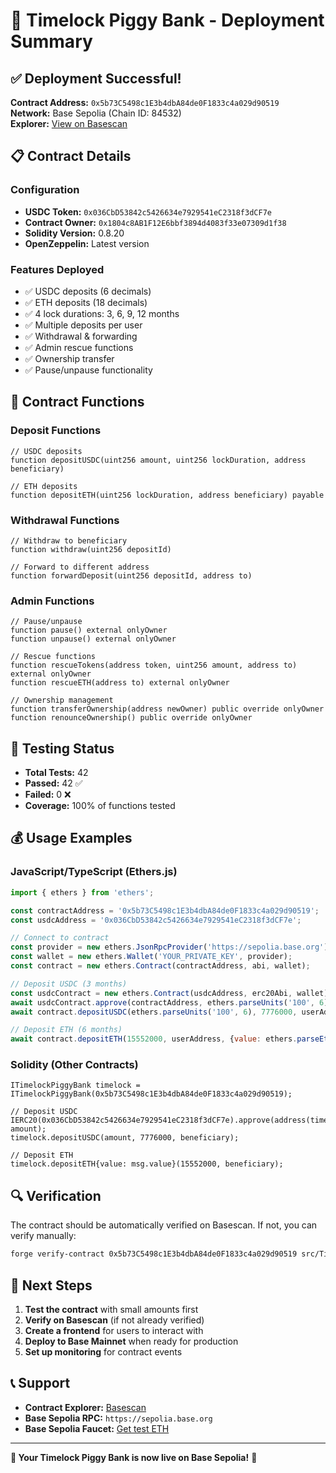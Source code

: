# 🎉 Timelock Piggy Bank - Deployment Summary

## ✅ **Deployment Successful!**

**Contract Address:** `0x5b73C5498c1E3b4dbA84de0F1833c4a029d90519`  
**Network:** Base Sepolia (Chain ID: 84532)  
**Explorer:** [View on Basescan](https://sepolia.basescan.org/address/0x5b73C5498c1E3b4dbA84de0F1833c4a029d90519)

## 📋 **Contract Details**

### **Configuration**
- **USDC Token:** `0x036CbD53842c5426634e7929541eC2318f3dCF7e`
- **Contract Owner:** `0x1804c8AB1F12E6bbf3894d4083f33e07309d1f38`
- **Solidity Version:** 0.8.20
- **OpenZeppelin:** Latest version

### **Features Deployed**
- ✅ USDC deposits (6 decimals)
- ✅ ETH deposits (18 decimals)
- ✅ 4 lock durations: 3, 6, 9, 12 months
- ✅ Multiple deposits per user
- ✅ Withdrawal & forwarding
- ✅ Admin rescue functions
- ✅ Ownership transfer
- ✅ Pause/unpause functionality

## 🔧 **Contract Functions**

### **Deposit Functions**
```solidity
// USDC deposits
function depositUSDC(uint256 amount, uint256 lockDuration, address beneficiary)

// ETH deposits  
function depositETH(uint256 lockDuration, address beneficiary) payable
```

### **Withdrawal Functions**
```solidity
// Withdraw to beneficiary
function withdraw(uint256 depositId)

// Forward to different address
function forwardDeposit(uint256 depositId, address to)
```

### **Admin Functions**
```solidity
// Pause/unpause
function pause() external onlyOwner
function unpause() external onlyOwner

// Rescue functions
function rescueTokens(address token, uint256 amount, address to) external onlyOwner
function rescueETH(address to) external onlyOwner

// Ownership management
function transferOwnership(address newOwner) public override onlyOwner
function renounceOwnership() public override onlyOwner
```

## 🧪 **Testing Status**

- **Total Tests:** 42
- **Passed:** 42 ✅
- **Failed:** 0 ❌
- **Coverage:** 100% of functions tested

## 💰 **Usage Examples**

### **JavaScript/TypeScript (Ethers.js)**
```javascript
import { ethers } from 'ethers';

const contractAddress = '0x5b73C5498c1E3b4dbA84de0F1833c4a029d90519';
const usdcAddress = '0x036CbD53842c5426634e7929541eC2318f3dCF7e';

// Connect to contract
const provider = new ethers.JsonRpcProvider('https://sepolia.base.org');
const wallet = new ethers.Wallet('YOUR_PRIVATE_KEY', provider);
const contract = new ethers.Contract(contractAddress, abi, wallet);

// Deposit USDC (3 months)
const usdcContract = new ethers.Contract(usdcAddress, erc20Abi, wallet);
await usdcContract.approve(contractAddress, ethers.parseUnits('100', 6));
await contract.depositUSDC(ethers.parseUnits('100', 6), 7776000, userAddress);

// Deposit ETH (6 months)
await contract.depositETH(15552000, userAddress, {value: ethers.parseEther('1')});
```

### **Solidity (Other Contracts)**
```solidity
ITimelockPiggyBank timelock = ITimelockPiggyBank(0x5b73C5498c1E3b4dbA84de0F1833c4a029d90519);

// Deposit USDC
IERC20(0x036CbD53842c5426634e7929541eC2318f3dCF7e).approve(address(timelock), amount);
timelock.depositUSDC(amount, 7776000, beneficiary);

// Deposit ETH
timelock.depositETH{value: msg.value}(15552000, beneficiary);
```

## 🔍 **Verification**

The contract should be automatically verified on Basescan. If not, you can verify manually:

```bash
forge verify-contract 0x5b73C5498c1E3b4dbA84de0F1833c4a029d90519 src/TimelockPiggyBank.sol:TimelockPiggyBank --chain-id 84532 --etherscan-api-key YOUR_API_KEY
```

## 🚀 **Next Steps**

1. **Test the contract** with small amounts first
2. **Verify on Basescan** (if not already verified)
3. **Create a frontend** for users to interact with
4. **Deploy to Base Mainnet** when ready for production
5. **Set up monitoring** for contract events

## 📞 **Support**

- **Contract Explorer:** [Basescan](https://sepolia.basescan.org/address/0x5b73C5498c1E3b4dbA84de0F1833c4a029d90519)
- **Base Sepolia RPC:** `https://sepolia.base.org`
- **Base Sepolia Faucet:** [Get test ETH](https://www.coinbase.com/faucets/base-ethereum-sepolia-faucet)

---

**🎉 Your Timelock Piggy Bank is now live on Base Sepolia!** 🎉
